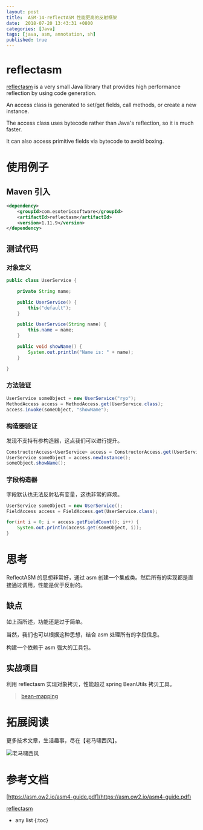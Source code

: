 ```yaml
---
layout: post
title:  ASM-14-reflectASM 性能更高的反射框架
date:  2018-07-20 13:43:31 +0800
categories: [Java]
tags: [java, asm, annotation, sh]
published: true
---
```


# reflectasm

[reflectasm](https://github.com/EsotericSoftware/reflectasm) is a very small Java library that provides high performance reflection by using code generation. 

An access class is generated to set/get fields, call methods, or create a new instance. 

The access class uses bytecode rather than Java's reflection, so it is much faster. 

It can also access primitive fields via bytecode to avoid boxing.

# 使用例子

## Maven 引入

```xml
<dependency>
    <groupId>com.esotericsoftware</groupId>
    <artifactId>reflectasm</artifactId>
    <version>1.11.9</version>
</dependency>
```

## 测试代码

### 对象定义

```java
public class UserService {

    private String name;

    public UserService() {
        this("default");
    }

    public UserService(String name) {
        this.name = name;
    }

    public void showName() {
        System.out.println("Name is: " + name);
    }

}
```

### 方法验证

```java
UserService someObject = new UserService("ryo");
MethodAccess access = MethodAccess.get(UserService.class);
access.invoke(someObject, "showName");
```

### 构造器验证

发现不支持有参构造器，这点我们可以进行提升。

```java
ConstructorAccess<UserService> access = ConstructorAccess.get(UserService.class);
UserService someObject = access.newInstance();
someObject.showName();
```

### 字段构造器

字段默认也无法反射私有变量，这也非常的麻烦。

```java
UserService someObject = new UserService();
FieldAccess access = FieldAccess.get(UserService.class);

for(int i = 0; i < access.getFieldCount(); i++) {
    System.out.println(access.get(someObject, i));
}
```

# 思考

ReflectASM 的思想非常好，通过 asm 创建一个集成类。然后所有的实现都是直接通过调用，性能是优于反射的。

## 缺点

如上面所述，功能还是过于简单。

当然，我们也可以根据这种思想，结合 asm 处理所有的字段信息。

构建一个依赖于 asm 强大的工具包。

## 实战项目

利用 reflectasm 实现对象拷贝，性能超过 spring BeanUtils 拷贝工具。

> [bean-mapping](https://github.com/houbb/bean-mapping)

# 拓展阅读

更多技术文章，生活趣事，尽在【老马啸西风】。

![老马啸西风](https://user-images.githubusercontent.com/18375710/71305502-3d9d0a00-2410-11ea-8cb1-da60a584785b.jpg)

# 参考文档

[https://asm.ow2.io/asm4-guide.pdf](https://asm.ow2.io/asm4-guide.pdf)

[reflectasm](https://github.com/EsotericSoftware/reflectasm)

* any list
{:toc}